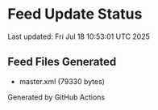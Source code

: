 # Feed Update Status
Last updated: Fri Jul 18 10:53:01 UTC 2025

## Feed Files Generated
- master.xml (79330 bytes)

Generated by GitHub Actions
